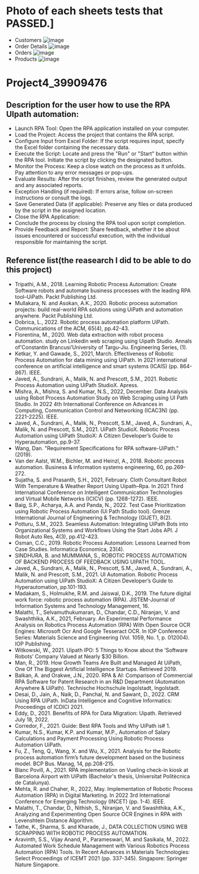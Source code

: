 # Photo of each sheets tests that PASSED.]
- Customers
![image](https://github.com/XoXoTheFrozenFox/CMPG323_Project4_39909476/assets/104361159/163d9eea-aaef-4355-8f8c-68aa9261559d)
- Order Details
![image](https://github.com/XoXoTheFrozenFox/CMPG323_Project4_39909476/assets/104361159/c1dc71f9-b79a-4077-816e-eddc9a12c84b)
- Orders
![image](https://github.com/XoXoTheFrozenFox/CMPG323_Project4_39909476/assets/104361159/bc67f1c9-b4d8-4684-8651-6f98acf84e0c)
- Products
![image](https://github.com/XoXoTheFrozenFox/CMPG323_Project4_39909476/assets/104361159/abb335f1-98e3-4d51-8036-4cf8c5d110a0)
# Project4_39909476
## Description for the user how to use the RPA UIpath automation:  
- Launch RPA Tool: Open the RPA application installed on your computer.
- Load the Project: Access the project that contains the RPA script.
- Configure Input from Excel Folder: If the script requires input, specify the Excel folder containing the necessary data.
- Execute the Script: Locate and press the "Run" or "Start" button within the RPA tool. Initiate the script by clicking the designated button.
- Monitor the Process: Keep a close watch on the process as it unfolds. Pay attention to any error messages or pop-ups.
- Evaluate Results: After the script finishes, review the generated output and any associated reports.
- Exception Handling (if required): If errors arise, follow on-screen instructions or consult the logs.
- Save Generated Data (if applicable): Preserve any files or data produced by the script in the assigned location.
- Close the RPA Application:
- Conclude the process by closing the RPA tool upon script completion.
- Provide Feedback and Report: Share feedback, whether it be about issues encountered or successful execution, with the individual responsible for maintaining the script.

## Reference list(the reasearch I did to be able to do this project)
- Tripathi, A.M., 2018. Learning Robotic Process Automation: Create Software robots and automate business processes with the leading RPA tool–UiPath. Packt Publishing Ltd.
- Mullakara, N. and Asokan, A.K., 2020. Robotic process automation projects: build real-world RPA solutions using UiPath and automation anywhere. Packt Publishing Ltd.
- Dobrica, L., 2022. Robotic process automation platform UiPath. Communications of the ACM, 65(4), pp.42-43.
- Florentina, M., 2020. Web data extraction with robot process automation. study on Linkedin web scraping using Uipath Studio. Annals of'Constantin Brancusi’University of Targu-Jiu. Engineering Series, (1).
- Ketkar, Y. and Gawade, S., 2021, March. Effectiveness of Robotic Process Automation for data mining using UiPath. In 2021 international conference on artificial intelligence and smart systems (ICAIS) (pp. 864-867). IEEE.
- Javed, A., Sundrani, A., Malik, N. and Prescott, S.M., 2021. Robotic Process Automation using UiPath StudioX. Apress.
- Mishra, A., Mishra, S. and Kumar, N.S., 2022, December. Data Analysis using Robot Process Automation Study on Web Scraping using UI Path Studio. In 2022 4th International Conference on Advances in Computing, Communication Control and Networking (ICAC3N) (pp. 2221-2225). IEEE.
- Javed, A., Sundrani, A., Malik, N., Prescott, S.M., Javed, A., Sundrani, A., Malik, N. and Prescott, S.M., 2021. UiPath StudioX. Robotic Process Automation using UiPath StudioX: A Citizen Developer’s Guide to Hyperautomation, pp.9-37.
- Wang, Dan. "Requirement Specifications for RPA software-UiPath." (2019).
- Van der Aalst, W.M., Bichler, M. and Heinzl, A., 2018. Robotic process automation. Business & information systems engineering, 60, pp.269-272.
- Sujatha, S. and Prasanth, S.H., 2021, February. Cloth Consultant Robot With Temperature & Weather Report Using Uipath–Rpa. In 2021 Third International Conference on Intelligent Communication Technologies and Virtual Mobile Networks (ICICV) (pp. 1268-1272). IEEE.
- Baig, S.P., Acharya, A.A. and Panda, N., 2022. Test Case Prioritization using Robotic Process Automation (Ui Path Studio tool). Grenze International Journal of Engineering & Technology (GIJET), 8(2).
- Potturu, S.M., 2023. Seamless Automation: Integrating UiPath Bots into Organizational Systems and Workflows Using the Start Jobs API. J Robot Auto Res, 4(3), pp.412-423.
- Osman, C.C., 2019. Robotic Process Automation: Lessons Learned from Case Studies. Informatica Economica, 23(4).
- SINDHURA, B. and MUMMANA, S., ROBOTIC PROCESS AUTOMATION OF BACKEND PROCESS OF FEEDBACK USING UIPATH TOOL.
- Javed, A., Sundrani, A., Malik, N., Prescott, S.M., Javed, A., Sundrani, A., Malik, N. and Prescott, S.M., 2021. UI Automation. Robotic Process Automation using UiPath StudioX: A Citizen Developer’s Guide to Hyperautomation, pp.101-193.
- Madakam, S., Holmukhe, R.M. and Jaiswal, D.K., 2019. The future digital work force: robotic process automation (RPA). JISTEM-Journal of Information Systems and Technology Management, 16.
- Malathi, T., Selvamuthukumaran, D., Chandar, C.D., Niranjan, V. and Swashthika, A.K., 2021, February. An Experimental Performance Analysis on Robotics Process Automation (RPA) With Open Source OCR Engines: Microsoft Ocr And Google Tesseract OCR. In IOP Conference Series: Materials Science and Engineering (Vol. 1059, No. 1, p. 012004). IOP Publishing.
- Witkowski, W., 2021. Uipath IPO: 5 Things to Know about the ‘Software Robots’ Company Valued at Nearly $30 Billion.
- Man, R., 2019. How Growth Teams Are Built and Managed At UiPath, One Of The Biggest Artificial Intelligence Startups. Retrieved 2019.
- Balkan, A. and Orakwe, J.N., 2020. RPA & AI: Comparison of Commercial RPA Software for Patent Research in an R&D Department (Automation Anywhere & UiPath). Technische Hochschule Ingolstadt, Ingolstadt.
- Desai, D., Jain, A., Naik, D., Panchal, N. and Sawant, D., 2022. CRM Using RPA UiPath. InData Intelligence and Cognitive Informatics: Proceedings of ICDICI 2021.
- Eddy, D., 2021. Benefits of RPA for Data Migration: Uipath. Retrieved July 18, 2022.
- Corredor, F., 2021. Guide: Best RPA Tools and Why UiPath is# 1.
- Kumar, N.S., Kumar, K.P. and Kumar, M.P., Automation of Salary Calculations and Payment Processing Using Robotic Process Automation UiPath.
- Fu, Z., Teng, Q., Wang, X. and Wu, X., 2021. Analysis for the Robotic process automation firm’s future development based on the business model. BCP Bus. Manag, 14, pp.208-215.
- Blanc Povill, A., 2021. RPA implementation on Vueling check-in kiosk at Barcelona Airport with UiPath (Bachelor's thesis, Universitat Politècnica de Catalunya).
- Mehta, R. and Chaher, R., 2022, May. Implementation of Robotic Process Automation (RPA) in Digital Marketing. In 2022 3rd International Conference for Emerging Technology (INCET) (pp. 1-4). IEEE.
- Malathi, T., Chandar, D., Nithish, S., Niranjan, V. and Swashthika, A.K., Analyzing and Experimenting Open Source OCR Engines in RPA with Levenshtein Distance Algorithm.
- Tathe, K., Sharma, S. and Kharade, J., DATA COLLECTION USING WEB SCRAPPING WITH ROBOTIC PROCESS AUTOMATION.
- Aravinth, S.S., Vijay Anand, P., Parameswari, M. and Sasikala, M., 2022. Automated Work Schedule Management with Various Robotics Process Automation (RPA) Tools. In Recent Advances in Materials Technologies: Select Proceedings of ICEMT 2021 (pp. 337-345). Singapore: Springer Nature Singapore.

